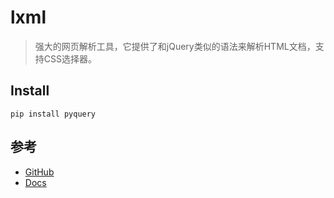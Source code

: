 # lxml

> 强大的网页解析工具，它提供了和jQuery类似的语法来解析HTML文档，支持CSS选择器。
   



## Install

```
pip install pyquery
```

## 参考

* [GitHub](https://github.com/gawel/pyquery)
* [Docs](http://pyquery.readthedocs.io)